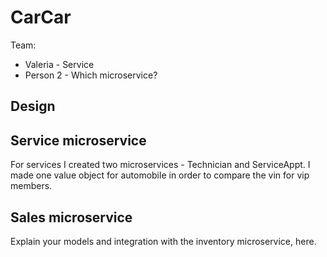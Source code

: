 # CarCar

Team:

* Valeria - Service
* Person 2 - Which microservice?

## Design



## Service microservice

For services I created two microservices - Technician and ServiceAppt. I made one value object for
automobile in order to compare the vin for vip members.




## Sales microservice

Explain your models and integration with the inventory
microservice, here.
